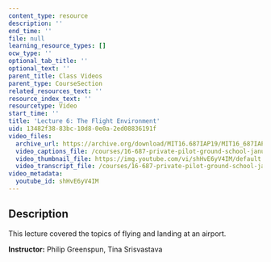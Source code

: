 ```yaml
---
content_type: resource
description: ''
end_time: ''
file: null
learning_resource_types: []
ocw_type: ''
optional_tab_title: ''
optional_text: ''
parent_title: Class Videos
parent_type: CourseSection
related_resources_text: ''
resource_index_text: ''
resourcetype: Video
start_time: ''
title: 'Lecture 6: The Flight Environment'
uid: 13482f38-83bc-10d8-0e0a-2ed08836191f
video_files:
  archive_url: https://archive.org/download/MIT16.687IAP19/MIT16_687IAP19_lec06_300k.mp4
  video_captions_file: /courses/16-687-private-pilot-ground-school-january-iap-2019/88a11d021a645aaaa5e924d82a469ee6_shHvE6yV4IM.vtt
  video_thumbnail_file: https://img.youtube.com/vi/shHvE6yV4IM/default.jpg
  video_transcript_file: /courses/16-687-private-pilot-ground-school-january-iap-2019/1ebe9893cd0a84d509ca001354335706_shHvE6yV4IM.pdf
video_metadata:
  youtube_id: shHvE6yV4IM
---
```


Description
-----------

This lecture covered the topics of flying and landing at an airport.

**Instructor:** Philip Greenspun, Tina Srisvastava